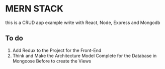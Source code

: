 # MERN STACK
this is a CRUD app example write with React, Node, Express and Mongodb

## To do

1. Add Redux to the Project for the Front-End
2. Think and Make the Architecture Model Complete for the Database in Mongoose Before 
to create the Views
